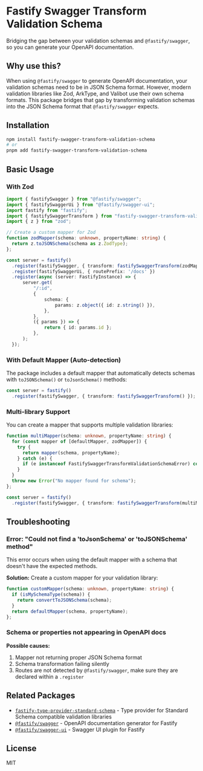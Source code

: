 # Fastify Swagger Transform Validation Schema

Bridging the gap between your validation schemas and `@fastify/swagger`, so you can generate your OpenAPI documentation.

## Why use this?

When using `@fastify/swagger` to generate OpenAPI documentation, your validation schemas need to be in JSON Schema format. However, modern validation libraries like Zod, ArkType, and Valibot use their own schema formats. This package bridges that gap by transforming validation schemas into the JSON Schema format that `@fastify/swagger` expects.

## Installation

```bash
npm install fastify-swagger-transform-validation-schema
# or
pnpm add fastify-swagger-transform-validation-schema
```

## Basic Usage

### With Zod

```typescript
import { fastifySwagger } from "@fastify/swagger";
import { fastifySwaggerUi } from "@fastify/swagger-ui";
import fastify from "fastify";
import { fastifySwaggerTransform } from "fastify-swagger-transform-validation-schema";
import { z } from "zod";

// Create a custom mapper for Zod
function zodMapper(schema: unknown, propertyName: string) {
  return z.toJSONSchema(schema as z.ZodType);
};

const server = fastify()
  .register(fastifySwagger, { transform: fastifySwaggerTransform(zodMapper) })
  .register(fastifySwaggerUi, { routePrefix: '/docs' })
  .register(async (server: FastifyInstance) => {
      server.get(
          "/:id",
          {
              schema: {
                  params: z.object({ id: z.string() }),
              },
          },
          ({ params }) => {
              return { id: params.id };
          },
      );
  });

```

### With Default Mapper (Auto-detection)

The package includes a default mapper that automatically detects schemas with `toJSONSchema()` or `toJsonSchema()` methods:

```typescript
const server = fastify()
  .register(fastifySwagger, { transform: fastifySwaggerTransform() });
```

### Multi-library Support

You can create a mapper that supports multiple validation libraries:

```typescript
function multiMapper(schema: unknown, propertyName: string) {
  for (const mapper of [defaultMapper, zodMapper]) {
    try {
      return mapper(schema, propertyName);
    } catch (e) {
      if (e instanceof FastifySwaggerTransformValidationSchemaError) continue;
    }
  }
  throw new Error("No mapper found for schema");
};

const server = fastify()
  .register(fastifySwagger, { transform: fastifySwaggerTransform(multiMapper) });
```

## Troubleshooting

### Error: "Could not find a 'toJsonSchema' or 'toJSONSchema' method"

This error occurs when using the default mapper with a schema that doesn't have the expected methods.

**Solution:** Create a custom mapper for your validation library:

```typescript
function customMapper(schema: unknown, propertyName: string) {
  if (isMySchemaType(schema)) {
    return convertToJSONSchema(schema);
  }
  return defaultMapper(schema, propertyName);
};
```

### Schema or properties not appearing in OpenAPI docs

**Possible causes:**
1. Mapper not returning proper JSON Schema format
2. Schema transformation failing silently
3. Routes are not detected by `@fastify/swagger`, make sure they are declared within a `.register`

## Related Packages

- [`fastify-type-provider-standard-schema`](https://github.com/jgburet/fastify-type-provider-standard-schema) - Type provider for Standard Schema compatible validation libraries
- [`@fastify/swagger`](https://github.com/fastify/fastify-swagger) - OpenAPI documentation generator for Fastify
- [`@fastify/swagger-ui`](https://github.com/fastify/fastify-swagger-ui) - Swagger UI plugin for Fastify

## License

MIT
